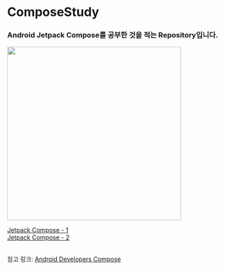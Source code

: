 # ComposeStudy
### Android Jetpack Compose를 공부한 것을 적는 Repository입니다.<br/>
<img src="https://4.bp.blogspot.com/-NnAkV5vpYuw/XNMYF4RtLvI/AAAAAAAAI70/kdgLm3cnTO4FB4rUC0v9smscN3zHJPlLgCLcBGAs/s1600/Jetpack_logo%2B%25282%2529.png" width="400">

<a href="https://github.com/zxcmnb05/ComposeStudy/blob/master/ComposeStudy/JetpackCompose-1.md">Jetpack Compose - 1</a>
<br>
<a href="https://github.com/zxcmnb05/ComposeStudy/blob/master/ComposeStudy/JetpackCompose-2.md">Jetpack Compose - 2</a>

<br/>
참고 링크: <a href="https://developer.android.com/jetpack/compose?gclid=EAIaIQobChMI9aiD37js8AIVQlRgCh3jbgBGEAAYASAAEgKMffD_BwE&gclsrc=aw.ds">
  Android Developers Compose </a>
